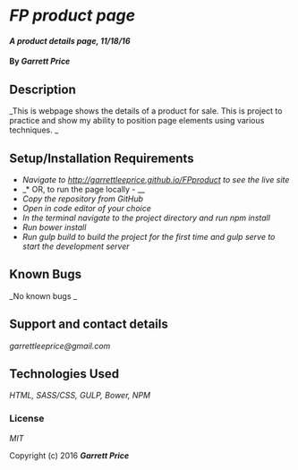 # _FP product page_

#### _A product details page, 11/18/16_

#### By _**Garrett Price**_

## Description

_This is webpage shows the details of a product for sale. This is project to practice and show my ability to position page elements using various techniques. _

## Setup/Installation Requirements

* _Navigate to http://garrettleeprice.github.io/FPproduct to see the live site_
* _* OR, to run the page locally - __
* _Copy the repository from GitHub_
* _Open in code editor of your choice_
* _In the terminal navigate to the project directory and run npm install_
* _Run bower install_
* _Run gulp build to build the project for the first time and gulp serve to start the development server_
## Known Bugs

_No known bugs _

## Support and contact details

_garrettleeprice@gmail.com_

## Technologies Used

_HTML, SASS/CSS, GULP, Bower, NPM_

### License

*MIT*

Copyright (c) 2016 **_Garrett Price_**
